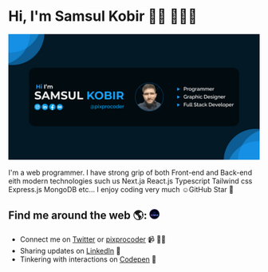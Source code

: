 # Hi, I'm Samsul Kobir 👋🏾 👩🏾‍💻

![Image Description](/public/GitHub-Banner-image.jpg)

I'm a web programmer. I have strong grip of both Front-end and Back-end eith modern technologies such us Next.ja React.js Typescript Tailwind css Express.js MongoDB etc... I enjoy coding very much ☺️GitHub Star 🌟

## Find me around the web 🌎: <a href="https://github.com/sponsors/pixprocoder"><img src="/public/vertical-logo.png" alt="Image Description" width="20" height="20">

</a>

- Connect me on <a href="https://www.twitter.com/pixprocoder">Twitter</a> or <a href="https://www.pixprocoder.com">pixprocoder</a> 📹 ✍🏾
- Sharing updates on <a href="https://www.linkedin.com/in/pixprocoder/">LinkedIn</a> 💼
- Tinkering with interactions on <a href="https://codepen.io/pixprocoder"> Codepen</a> 🏓

